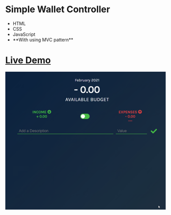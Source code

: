 <h1>Simple Wallet Controller</h1>
<ul>
<li>HTML</li>
<li>CSS</li>
<li>JavaScript</li>
<li>**With using MVC pattern**</li>
</ul>
<h1>
  <a href="walletqbeeck.netlify.app">Live Demo</a>
</h1>
<img src="/gif/gifcontent.gif" width="900px"></img>
